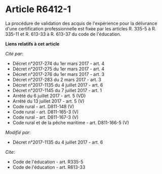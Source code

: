 # Article R6412-1

La procédure de validation des acquis de l'expérience pour la délivrance d'une certification professionnelle est fixée par
les articles R. 335-5 à R. 335-11 et R. 613-33 à R. 613-37 du code de l'éducation.

**Liens relatifs à cet article**

_Cité par_:

  - Décret n°2017-274 du 1er mars 2017 - art. 4
  - Décret n°2017-275 du 1er mars 2017 - art. 4
  - Décret n°2017-276 du 1er mars 2017 - art. 3
  - Décret n°2017-283 du 2 mars 2017 - art. 3
  - Décret n°2017-1135 du 4 juillet 2017 - art. 6
  - Décret n°2017-1145 du 7 juillet 2017 - art. 1
  - Arrêté du 6 juillet 2017 - art. 5 (VD)
  - Arrêté du 13 juillet 2017 - art. 5 (V)
  - Code rural - art. D811-148 (V)
  - Code rural - art. D811-165-3 (V)
  - Code rural - art. D811-167-3 (V)
  - Code rural et de la pêche maritime - art. D811-166-5 (V)

_Modifié par_:

  - Décret n°2017-1135 du 4 juillet 2017 - art. 6

_Cite_:

  - Code de l'éducation - art. R335-5
  - Code de l'éducation - art. R613-33
